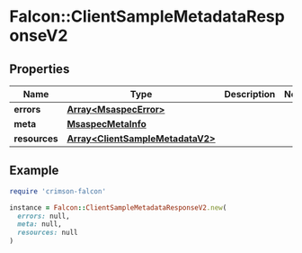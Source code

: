 # Falcon::ClientSampleMetadataResponseV2

## Properties

| Name | Type | Description | Notes |
| ---- | ---- | ----------- | ----- |
| **errors** | [**Array&lt;MsaspecError&gt;**](MsaspecError.md) |  |  |
| **meta** | [**MsaspecMetaInfo**](MsaspecMetaInfo.md) |  |  |
| **resources** | [**Array&lt;ClientSampleMetadataV2&gt;**](ClientSampleMetadataV2.md) |  |  |

## Example

```ruby
require 'crimson-falcon'

instance = Falcon::ClientSampleMetadataResponseV2.new(
  errors: null,
  meta: null,
  resources: null
)
```

